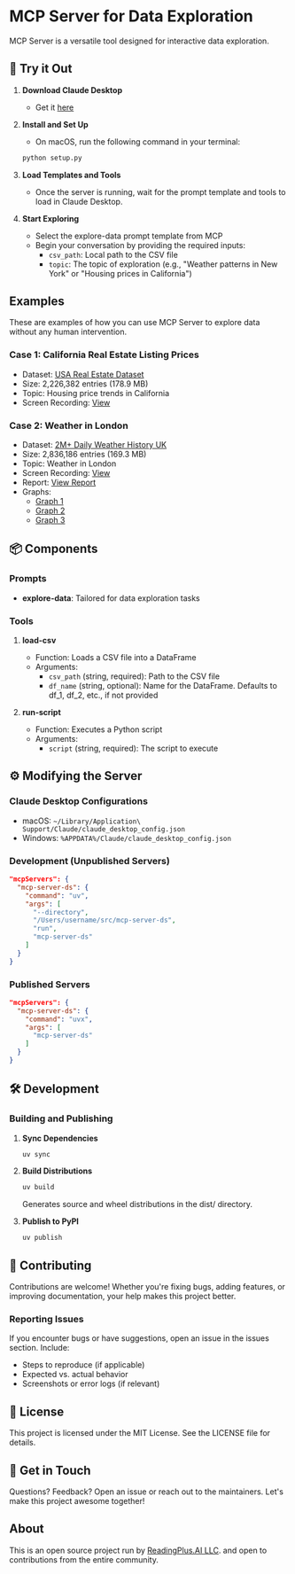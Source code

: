 # MCP Server for Data Exploration

MCP Server is a versatile tool designed for interactive data exploration.

## 🚀 Try it Out

1. **Download Claude Desktop**
   - Get it [here](https://claude.ai/download)

2. **Install and Set Up**
   - On macOS, run the following command in your terminal:
   ```bash
   python setup.py
   ```

3. **Load Templates and Tools**
   - Once the server is running, wait for the prompt template and tools to load in Claude Desktop.

4. **Start Exploring**
   - Select the explore-data prompt template from MCP
   - Begin your conversation by providing the required inputs:
     - `csv_path`: Local path to the CSV file
     - `topic`: The topic of exploration (e.g., "Weather patterns in New York" or "Housing prices in California")

## Examples

These are examples of how you can use MCP Server to explore data without any human intervention.

### Case 1: California Real Estate Listing Prices
- Dataset: [USA Real Estate Dataset](https://www.kaggle.com/datasets/ahmedshahriarsakib/usa-real-estate-dataset)
- Size: 2,226,382 entries (178.9 MB)
- Topic: Housing price trends in California
- Screen Recording: [View]()

### Case 2: Weather in London
- Dataset: [2M+ Daily Weather History UK](https://www.kaggle.com/datasets/jakewright/2m-daily-weather-history-uk/data)
- Size: 2,836,186 entries (169.3 MB)
- Topic: Weather in London
- Screen Recording: [View](#)
- Report: [View Report](https://claude.site/artifacts/601ea9c1-a00e-472e-9271-3efafb8edede)
- Graphs:
  - [Graph 1](https://claude.site/artifacts/9a25bc1e-d0cf-498a-833c-5179547ee268)
  - [Graph 2](https://claude.site/artifacts/242acd00-21bd-471e-bd64-e41476c8676a)
  - [Graph 3](https://claude.site/artifacts/32a3371c-698d-48e3-b94e-f7e88ce8093d)

## 📦 Components

### Prompts
- **explore-data**: Tailored for data exploration tasks

### Tools
1. **load-csv**
   - Function: Loads a CSV file into a DataFrame
   - Arguments:
     - `csv_path` (string, required): Path to the CSV file
     - `df_name` (string, optional): Name for the DataFrame. Defaults to df_1, df_2, etc., if not provided

2. **run-script**
   - Function: Executes a Python script
   - Arguments:
     - `script` (string, required): The script to execute

## ⚙️ Modifying the Server

### Claude Desktop Configurations
- macOS: `~/Library/Application\ Support/Claude/claude_desktop_config.json`
- Windows: `%APPDATA%/Claude/claude_desktop_config.json`

### Development (Unpublished Servers)
```json
"mcpServers": {
  "mcp-server-ds": {
    "command": "uv",
    "args": [
      "--directory",
      "/Users/username/src/mcp-server-ds",
      "run",
      "mcp-server-ds"
    ]
  }
}
```

### Published Servers
```json
"mcpServers": {
  "mcp-server-ds": {
    "command": "uvx",
    "args": [
      "mcp-server-ds"
    ]
  }
}
```

## 🛠️ Development

### Building and Publishing
1. **Sync Dependencies**
   ```bash
   uv sync
   ```

2. **Build Distributions**
   ```bash
   uv build
   ```
   Generates source and wheel distributions in the dist/ directory.

3. **Publish to PyPI**
   ```bash
   uv publish
   ```

## 🤝 Contributing

Contributions are welcome! Whether you're fixing bugs, adding features, or improving documentation, your help makes this project better.

### Reporting Issues
If you encounter bugs or have suggestions, open an issue in the issues section. Include:
- Steps to reproduce (if applicable)
- Expected vs. actual behavior
- Screenshots or error logs (if relevant)

## 📜 License

This project is licensed under the MIT License.
See the LICENSE file for details.

## 💬 Get in Touch

Questions? Feedback? Open an issue or reach out to the maintainers. Let's make this project awesome together!

## About

This is an open source project run by [ReadingPlus.AI LLC](https://readingplus.ai). and open to contributions from the entire community.